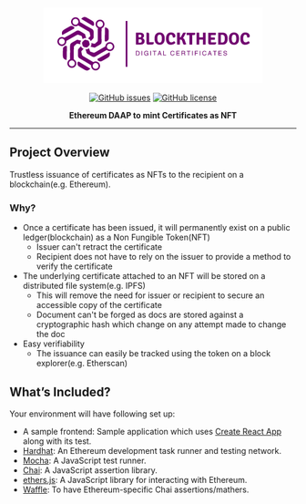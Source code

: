 <p align="center">
    <img src="./public/logo.png?raw=true" alt="Laradock Logo"/>
</p>

<p align="center">
   <a href="https://github.com/HarshBalyan/block-the-doc/issues"><img src="https://img.shields.io/github/issues/HarshBalyan/block-the-doc.svg" alt="GitHub issues"></a>
    <a href="https://raw.githubusercontent.com/HarshBalyan/block-the-doc/master/LICENSE"><img src="https://img.shields.io/badge/license-MIT-blue.svg" alt="GitHub license"></a>
</p>

<p align="center"><b>Ethereum DAAP to mint Certificates as NFT</b></p>

---

## Project Overview

Trustless issuance of certificates as NFTs to the recipient on a blockchain(e.g. Ethereum).

### Why?

- Once a certificate has been issued, it will permanently exist on a public ledger(blockchain) as a Non Fungible Token(NFT)
  - Issuer can't retract the certificate
  - Recipient does not have to rely on the issuer to provide a method to verify the certificate
- The underlying certificate attached to an NFT will be stored on a distributed file system(e.g. IPFS)
  - This will remove the need for issuer or recipient to secure an accessible copy of the certificate
  - Document can't be forged as docs are stored against a cryptographic hash which change on any attempt made to change the doc
- Easy verifiability
  - The issuance can easily be tracked using the token on a block explorer(e.g. Etherscan)

## What’s Included?

Your environment will have following set up:

- A sample frontend: Sample application which uses [Create React App](https://github.com/facebook/create-react-app) along with its test.
- [Hardhat](https://hardhat.org/): An Ethereum development task runner and testing network.
- [Mocha](https://mochajs.org/): A JavaScript test runner.
- [Chai](https://www.chaijs.com/): A JavaScript assertion library.
- [ethers.js](https://docs.ethers.io/ethers.js/html/): A JavaScript library for interacting with Ethereum.
- [Waffle](https://github.com/EthWorks/Waffle/): To have Ethereum-specific Chai assertions/mathers.
